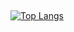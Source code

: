 ## 

[![Top Langs](https://github-readme-stats.vercel.app/api/top-langs/?username=Xabo-RB&theme=tokyonight&layout=compact&bg_color=00000000)](https://github.com/Xabo-RB/github-readme-stats)

<!--
**Xabo-RB/Xabo-RB** is a ✨ _special_ ✨ repository because its `README.md` (this file) appears on your GitHub profile.

Here are some ideas to get you started:

- 🔭 I’m currently working on ...
- 🌱 I’m currently learning ...
- 👯 I’m looking to collaborate on ...
- 🤔 I’m looking for help with ...
- 💬 Ask me about ...
- 📫 How to reach me: ...
- 😄 Pronouns: ...
- ⚡ Fun fact: ...
-->
